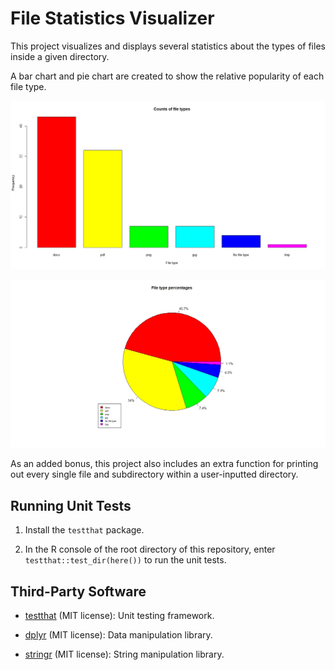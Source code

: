 # File Statistics Visualizer
This project visualizes and displays several statistics about the types of files inside a given
directory.

A bar chart and pie chart are created to show the relative popularity of each file type.

![Bar chart](Images/Bar_chart.jpeg)

![Pie chart](Images/Pie_chart.jpeg)

As an added bonus, this project also includes an extra function for printing out every single file
and subdirectory within a user-inputted directory.

## Running Unit Tests

1. Install the `testthat` package.

2. In the R console of the root directory of this repository, enter `testthat::test_dir(here())` to
   run the unit tests.

## Third-Party Software

- [testthat](https://testthat.r-lib.org/) (MIT license): Unit testing framework.

- [dplyr](https://dplyr.tidyverse.org/) (MIT license): Data manipulation library.

- [stringr](https://stringr.tidyverse.org/) (MIT license): String manipulation library.
